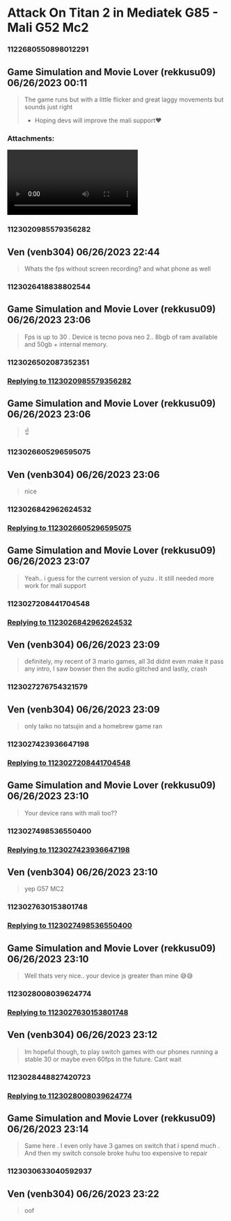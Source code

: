 # Attack On Titan 2 in Mediatek G85 - Mali G52 Mc2
### 1122680550898012291
## Game Simulation and Movie Lover (rekkusu09) 06/26/2023 00:11 

> The game runs but with a little flicker and great laggy movements but sounds just right
> 
> - Hoping devs will improve the mali support❤️
### Attachments: 
![Screen_Recording_20230626_080516.mp4](https://yuzudiscordbackup.s3.us-west-2.amazonaws.com/files-media/1122680550898012291_Screen_Recording_20230626_080516.mp4)

### 1123020985579356282
## Ven (venb304) 06/26/2023 22:44 

> Whats the fps without screen recording? and what phone as well

### 1123026418838802544
## Game Simulation and Movie Lover (rekkusu09) 06/26/2023 23:06 

> Fps is up to 30 . Device is tecno pova neo 2.. 8bgb of ram available and 50gb + internal memory.

### 1123026502087352351
### [Replying to 1123020985579356282](#1123020985579356282)
## Game Simulation and Movie Lover (rekkusu09) 06/26/2023 23:06 

> ☝️

### 1123026605296595075
## Ven (venb304) 06/26/2023 23:06 

> nice

### 1123026842962624532
### [Replying to 1123026605296595075](#1123026605296595075)
## Game Simulation and Movie Lover (rekkusu09) 06/26/2023 23:07 

> Yeah.. i guess for the current version of yuzu . It still needed more work for mali support

### 1123027208441704548
### [Replying to 1123026842962624532](#1123026842962624532)
## Ven (venb304) 06/26/2023 23:09 

> definitely, my recent of 3 mario games, all 3d didnt even make it pass any intro, I saw bowser then the audio glitched and lastly, crash

### 1123027276754321579
## Ven (venb304) 06/26/2023 23:09 

> only taiko no tatsujin and a homebrew game ran

### 1123027423936647198
### [Replying to 1123027208441704548](#1123027208441704548)
## Game Simulation and Movie Lover (rekkusu09) 06/26/2023 23:10 

> Your device rans with mali too??

### 1123027498536550400
### [Replying to 1123027423936647198](#1123027423936647198)
## Ven (venb304) 06/26/2023 23:10 

> yep G57 MC2

### 1123027630153801748
### [Replying to 1123027498536550400](#1123027498536550400)
## Game Simulation and Movie Lover (rekkusu09) 06/26/2023 23:10 

> Well thats very nice.. your device js greater than mine 😅😅

### 1123028008039624774
### [Replying to 1123027630153801748](#1123027630153801748)
## Ven (venb304) 06/26/2023 23:12 

> Im hopeful though, to play switch games with our phones running a stable 30 or maybe even 60fps in the future. Cant wait

### 1123028448827420723
### [Replying to 1123028008039624774](#1123028008039624774)
## Game Simulation and Movie Lover (rekkusu09) 06/26/2023 23:14 

> Same here . I even only have 3 games on switch that i spend much . And then my switch console broke huhu too expensive to repair

### 1123030633040592937
## Ven (venb304) 06/26/2023 23:22 

> oof

